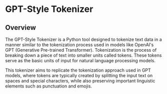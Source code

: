 # GPT-Style Tokenizer

## Overview

The GPT-Style Tokenizer is a Python tool designed to tokenize text data in a manner similar to the tokenization process used in models like OpenAI's GPT (Generative Pre-trained Transformer). Tokenization is the process of breaking down a piece of text into smaller units called tokens. These tokens serve as the basic units of input for natural language processing models.

This tokenizer aims to replicate the tokenization approach used in GPT models, where tokens are typically created by splitting the input text on spaces and special characters, while also preserving important linguistic elements such as punctuation and emojis.
